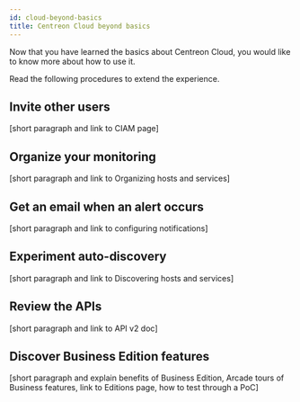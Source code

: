 ```yaml
---
id: cloud-beyond-basics
title: Centreon Cloud beyond basics
---
```


Now that you have learned the basics about Centreon Cloud, you would like to know more about how to use it.

Read the following procedures to extend the experience.

## Invite other users
 [short paragraph and link to CIAM page]

## Organize your monitoring
 [short paragraph and link to Organizing hosts and services]

## Get an email when an alert occurs
 [short paragraph and link to configuring notifications]

## Experiment auto-discovery
 [short paragraph and link to Discovering hosts and services]

## Review the APIs
 [short paragraph and link to API v2 doc]

## Discover Business Edition features
 [short paragraph and explain benefits of Business Edition, Arcade tours of Business features, link to Editions page, how to test through a PoC]
